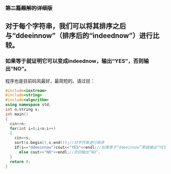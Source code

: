 ### ~~第二篇题解的详细版~~

## 对于每个字符串，我们可以将其排序之后与“ddeeinnow”（排序后的“indeednow”）进行比较。

### 如果等于就证明它可以变成indeednow，输出“YES”，否则输出“NO”。

程序也是目前码风最好，最简短的。请过目：
```cpp
#include<iostream>
#include<string>
#include<algorithm>
using namespace std;
int n;string s;
int main()
{
  cin>>n;
  for(int i=0;i<n;i++)
  {
    cin>>s;
    sort(s.begin(),s.end());//对字符串进行排序
    if(s=="ddeeinnow")cout<<"YES"<<endl;//如果等于“ddeeinnow”那就输出“YES”
      else cout<<"NO"<<endl;//否则输出“NO”。
  }
  return 0;
}
```
